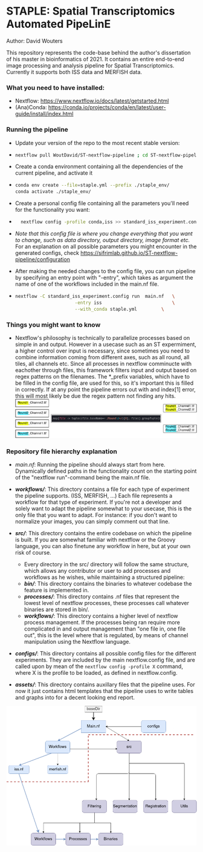 # STAPLE: Spatial Transcriptomics Automated PipeLinE 
Author: David Wouters


This repository represents the code-base behind the author's dissertation of his master in bioinformatics of 2021.
It contains an entire end-to-end image processing and analysis pipeline for Spatial Transcriptomics. 
Currently it supports both ISS data and MERFISH data.

### What you need to have installed:
- Nextflow: https://www.nextflow.io/docs/latest/getstarted.html
- (Ana)Conda: https://conda.io/projects/conda/en/latest/user-guide/install/index.html

### Running the pipeline
- Update your version of the repo to the most recent stable version:
- 	```bash
	nextflow pull WoutDavid/ST-nextflow-pipeline ; cd ST-nextflow-pipeline
	```
- Create a conda environment containing all the dependencies of the current pipeline, and activate it
- 	```bash
	conda env create --file=staple.yml --prefix ./staple_env/
	conda activate ./staple_env/
	```
- Create a personal config file containing all the parameters you'll need for the functionality you want:
- ```bash
	nextflow config -profile conda,iss >> standard_iss_experiment.config
	```
- *Note that this config file is where you change everything that you want to change, such as data directory, output directory, image format etc.*
For an explanation on all possible parameters you might encounter in the generated configs, check https://sifrimlab.github.io/ST-nextflow-pipeline/configuration

- After making the needed changes to the config file, you can run pipeline by specifying an entry point with "-entry", which takes as argument the name of one of the workflows included in the main.nf file.  
- ```bash
  nextflow -C standard_iss_experiment.config run  main.nf	\
						-entry iss							\
						--with_conda staple.yml			\
	```

### Things you might want to know
- Nextflow's philosophy is technically to parallelize processes based on simple in and output. However in a usecase such as an ST expermiment, a higher control over input is necessary, since sometimes you need to combine information coming from different axes, such as all round, all tiles, all channels etc. 
Since all processes in nextflow comminucte with eachother through files, this framework filters input and output based on regex patterns on the filenames. The *_prefix variables, which have to be filled in the config file, are used for this, so it's important this is filled in correctly. If at any point the pipeline errors out with and index[1] error, this will most likely be due the regex pattern not finding any hits.
![regex_file_matcher](./assets/imgs/regex_file_matcher.png)

### Repository file hierarchy explanation
- *main.nf*: Running the pipeline should always start from here. Dynamically defined paths in the functionality count on the starting point of the "nextflow run"-command being the main.nf file.
- ***workflows/***: This directory contains a file for each type of experiment the pipeline supports. (ISS, MERFISH, ...) Each file represents a workflow for that type of experiment. If you're not a developer and solely want to adapt the pipeline somewhat to your usecase, this is the only file that you want to adapt. For instance: if you don't want to normalize your images, you can simply comment out that line. 
- ***src/***: This directory contains the entire codebase on which the pipeline is built. If you are somewhat familiar with nextflow or the Groovy language, you can also finetune any workflow in here, but at your own risk of course.

	- Every directory in the src/ directory will follow the same structure, which allows any contributor or user to add processes and workflows as he wishes, while maintaining a structured pipeline:
	- ***bin/***: This directory contains the binaries to whatever codebase the feature is implemented in.
	- ***processes/***: This directory contains .nf files that represent the lowest level of nextflow processes, these processes call whatever binaries are stored in bin/.
	- ***workflows/***: This directory contains a higher level of nextflow process management. If the processes being ran require more complicated in and output management than "one file in, one file out", this is the level where that is regulated, by means of channel manipulation using the Nextflow language.
- ***configs/***: This directory contains all possible config files for the different experiments. They are included by the main nextflow.config file, and are called upon by mean of the ```nextflow config -profile X``` command, where X is the profile to be loaded, as defined in nextflow.config.
- ***assets/***: This directory contains auxillary files that the pipeline uses. For now it just contains html templates that the pipeline uses to write tables and graphs into for a decent looking end report. 

![File Hierarchy](./assets/imgs/pipeline_architecture.png)

